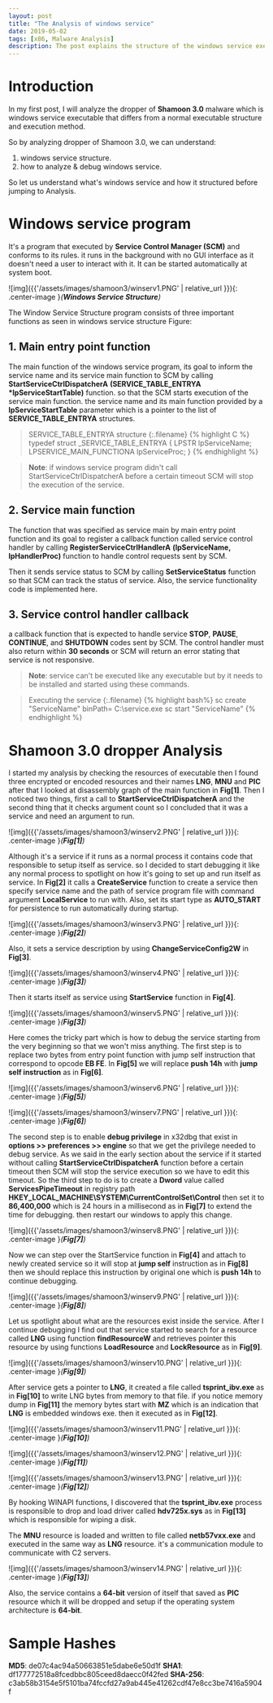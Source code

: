 ```yaml
---
layout: post
title: "The Analysis of windows service"
date: 2019-05-02
tags: [x86, Malware Analysis] 
description: The post explains the structure of the windows service executable by analyzing Shamoon 3.0 dropper. 
---
```


# Introduction

In my first post, I will analyze the dropper of **Shamoon 3.0** malware which is windows service executable that differs from a normal executable structure and execution method.

So by analyzing dropper of Shamoon 3.0, we can understand:
 1. windows service structure.
 2. how to analyze & debug windows service.

So let us understand what's windows service and how it structured before jumping to Analysis.

# Windows service program

It's a program that executed by **Service Control Manager (SCM)** and conforms to its rules. it runs in the background with no GUI interface as it doesn't need a user to interact with it. It can be started automatically at system boot.

 ![img]({{'/assets/images/shamoon3/winserv1.PNG' | relative_url }}){: .center-image }*(**Windows Service Structure**)*


The Window Service Structure program consists of three important functions as seen in windows service structure Figure:

## 1. **Main entry point function**

The main function of the windows service program, its goal to inform the service name and its service main function to SCM by calling **StartServiceCtrlDispatcherA** **(SERVICE_TABLE_ENTRYA** **\*lpServiceStartTable)** function. so that the SCM starts execution of the service main function. the service name and its main function provided by a **lpServiceStartTable** parameter which is a pointer to the list of **SERVICE_TABLE_ENTRYA** structures.

> SERVICE_TABLE_ENTRYA structure 
{:.filename}
{% highlight C %}
typedef struct _SERVICE_TABLE_ENTRYA {
  LPSTR lpServiceName;
  LPSERVICE_MAIN_FUNCTIONA lpServiceProc; }
{% endhighlight %}

> **Note**: if windows service program didn't call StartServiceCtrlDispatcherA before a certain timeout SCM will stop the execution of the service.

## 2. **Service main function**

The function that was specified as service main by main entry point function and its goal to register a callback function called service control handler by calling **RegisterServiceCtrlHandlerA** **(lpServiceName,** **lpHandlerProc)** function to handle control requests sent by SCM.

Then it sends service status to SCM by calling **SetServiceStatus** function so that SCM can track the status of service. Also, the service functionality code is implemented here.


## 3. **Service control handler callback**
a callback function that is expected to handle service **STOP**, **PAUSE**, **CONTINUE**, and **SHUTDOWN** codes sent by SCM. The control handler must also return within **30 seconds** or SCM will return an error stating that service is not responsive.

> **Note**: service can't be executed like any executable but by it needs to be installed and started using these commands.

> Executing the service
{:.filename}
{% highlight bash%}
sc create "ServiceName" binPath= C:\service.exe
sc start "ServiceName"
{% endhighlight %}


# Shamoon 3.0 dropper Analysis

I started my analysis by checking the resources of executable then I found three encrypted or encoded resources and their names **LNG**, **MNU** and **PIC** after that I looked at disassembly graph of the main function in **Fig[1]**. Then I noticed two things, first a call to **StartServiceCtrlDispatcherA** and the second thing that it checks argument count so I concluded that it was a service and need an argument to run.

![img]({{'/assets/images/shamoon3/winserv2.PNG' | relative_url }}){: .center-image }*(**Fig[1]**)*

Although it's a service if it runs as a normal process it contains code that responsible to setup itself as service. so I decided to start debugging it like any normal process to spotlight on how it's going to set up and run itself as service.
In **Fig[2]** it calls a **CreateService** function to create a service then specify service name and the path of service program file with command argument **LocalService** to run with. Also, set its start type as **AUTO_START** for persistence to run
automatically during startup.

![img]({{'/assets/images/shamoon3/winserv3.PNG' | relative_url }}){: .center-image }*(**Fig[2]**)*


Also, it sets a service description by using **ChangeServiceConfig2W** in **Fig[3]**.

![img]({{'/assets/images/shamoon3/winserv4.PNG' | relative_url }}){: .center-image }*(**Fig[3]**)*


Then it starts itself as service using **StartService** function in **Fig[4]**.

![img]({{'/assets/images/shamoon3/winserv5.PNG' | relative_url }}){: .center-image }*(**Fig[3]**)*


Here comes the tricky part which is how to debug the service starting from the very beginning so that we won't miss anything. The first step is to replace two bytes from entry point function with jump self instruction that correspond to opcode **EB FE**. In **Fig[5]** we will replace **push 14h** with **jump self instruction** as in **Fig[6]**.

![img]({{'/assets/images/shamoon3/winserv6.PNG' | relative_url }}){: .center-image }*(**Fig[5]**)*

![img]({{'/assets/images/shamoon3/winserv7.PNG' | relative_url }}){: .center-image }*(**Fig[6]**)*



The second step is to enable **debug privilege** in x32dbg that exist in **options >> preferences >> engine** so that we get the privilege needed to debug service. As we said in the early section about the service if it started without calling **StartServiceCtrlDispatcherA** function before a certain timeout then SCM will stop the service execution so we have to edit this timeout. So the third step to do is to create a **Dword** value called **ServicesPipeTimeout** in registry path **HKEY_LOCAL_MACHINE\SYSTEM\CurrentControlSet\Control** then set it to **86,400,000** which is 24 hours in a millisecond as in **Fig[7]** to extend the time for debugging. then restart our windows to apply this change.

![img]({{'/assets/images/shamoon3/winserv8.PNG' | relative_url }}){: .center-image }*(**Fig[7]**)*


Now we can step over the StartService function in **Fig[4]** and attach to newly created service so it will stop at **jump self** instruction as in **Fig[8]** then we should replace this instruction by original one which is **push 14h** to continue debugging.

![img]({{'/assets/images/shamoon3/winserv9.PNG' | relative_url }}){: .center-image }*(**Fig[8]**)*

Let us spotlight about what are the resources exist inside the service. After I continue debugging I find out that service started to search for a resource called **LNG** using function **findResourceW** and retrieves pointer this resource by using functions **LoadResource** and **LockResource** as in **Fig[9]**.

![img]({{'/assets/images/shamoon3/winserv10.PNG' | relative_url }}){: .center-image }*(**Fig[9]**)*


After service gets a pointer to **LNG**, it created a file called **tsprint_ibv.exe** as in **Fig[10]** to write LNG bytes from memory to that file. if you notice memory dump in **Fig[11]** the memory bytes start with **MZ** which is an indication that **LNG** is embedded windows exe. then it executed as in **Fig[12]**.

![img]({{'/assets/images/shamoon3/winserv11.PNG' | relative_url }}){: .center-image }*(**Fig[10]**)*

![img]({{'/assets/images/shamoon3/winserv12.PNG' | relative_url }}){: .center-image }*(**Fig[11]**)*

![img]({{'/assets/images/shamoon3/winserv13.PNG' | relative_url }}){: .center-image }*(**Fig[12]**)*

By hooking WINAPI functions, I discovered that the **tsprint_ibv.exe** process is responsible to drop and load driver called **hdv725x.sys** as in **Fig[13]** which is responsible for wiping a disk. 

The **MNU** resource is loaded and written to file called **netb57vxx.exe** and executed in the same way as **LNG** resource. it's a communication module to communicate with C2 servers.

![img]({{'/assets/images/shamoon3/winserv14.PNG' | relative_url }}){: .center-image }*(**Fig[13]**)*

Also, the service contains a **64-bit** version of itself that saved as **PIC** resource which it will be dropped and setup if the operating system architecture is **64-bit**.

# Sample Hashes

**MD5**: de07c4ac94a50663851e5dabe6e50d1f
**SHA1**: df177772518a8fcedbbc805ceed8daecc0f42fed
**SHA-256**: c3ab58b3154e5f5101ba74fccfd27a9ab445e41262cdf47e8cc3be7416a5904f

 
